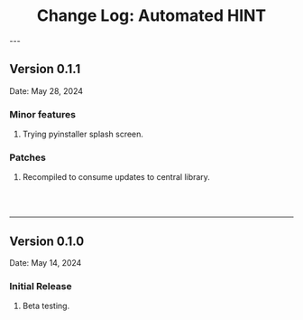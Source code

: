 <h1 style="text-align: center;">Change Log: Automated HINT</h1>
---

## Version 0.1.1

Date: May 28, 2024

### Minor features
1. Trying pyinstaller splash screen.

### Patches
1. Recompiled to consume updates to central library.
<br>
<br>

---

## Version 0.1.0

Date: May 14, 2024

### Initial Release
1. Beta testing.
<br>
<br>
